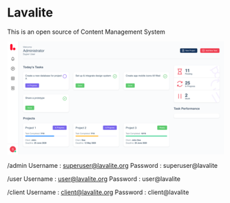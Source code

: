 # Lavalite

This is an open source of Content Management System

![Screen](https://raw.githubusercontent.com/LavaLite/docs/master/images/lavalite.png "Dashboards")

/admin
Username : superuser@lavalite.org
Password : superuser@lavalite

/user
Username : user@lavalite.org
Password : user@lavalite

/client
Username : client@lavalite.org
Password : client@lavalite

